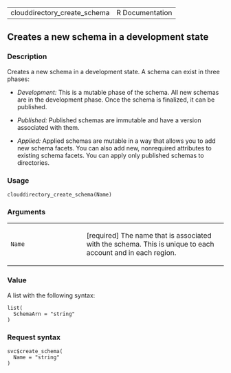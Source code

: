 <table style="width: 100%;">
<tbody>
<tr class="odd">
<td>clouddirectory_create_schema</td>
<td style="text-align: right;">R Documentation</td>
</tr>
</tbody>
</table>

## Creates a new schema in a development state

### Description

Creates a new schema in a development state. A schema can exist in three
phases:

-   *Development:* This is a mutable phase of the schema. All new
    schemas are in the development phase. Once the schema is finalized,
    it can be published.

-   *Published:* Published schemas are immutable and have a version
    associated with them.

-   *Applied:* Applied schemas are mutable in a way that allows you to
    add new schema facets. You can also add new, nonrequired attributes
    to existing schema facets. You can apply only published schemas to
    directories.

### Usage

    clouddirectory_create_schema(Name)

### Arguments

<table>
<colgroup>
<col style="width: 35%" />
<col style="width: 65%" />
</colgroup>
<tbody>
<tr class="odd">
<td><code id="clouddirectory_create_schema_:_Name">Name</code></td>
<td><p>[required] The name that is associated with the schema. This is
unique to each account and in each region.</p></td>
</tr>
</tbody>
</table>

### Value

A list with the following syntax:

    list(
      SchemaArn = "string"
    )

### Request syntax

    svc$create_schema(
      Name = "string"
    )
